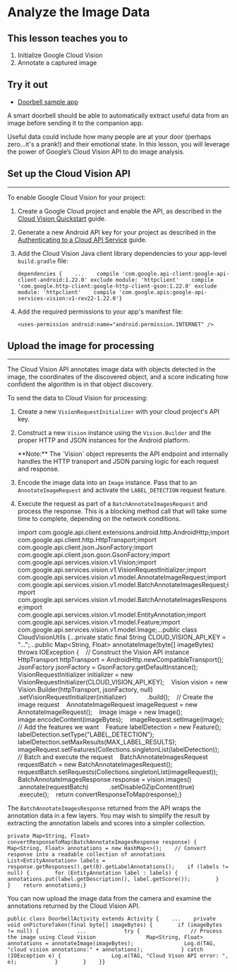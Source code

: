 # Analyze the Image Data

## This lesson teaches you to

1.  Initialize Google Cloud Vision
2.  Annotate a captured image

## Try it out

*   [Doorbell sample app](https://github.com/androidthings/doorbell)

A smart doorbell should be able to automatically extract useful data from an image before sending it to the companion app.

Useful data could include how many people are at your door (perhaps zero…it's a prank!) and their emotional state. In this lesson, you will leverage the power of Google’s Cloud Vision API to do image analysis.

## Set up the Cloud Vision API

* * *

To enable Google Cloud Vision for your project:

1.  Create a Google Cloud project and enable the API, as described in the [Cloud Vision Quickstart](https://cloud.google.com/vision/docs/quickstart) guide.
2.  Generate a new Android API key for your project as described in the [Authenticating to a Cloud API Service](https://cloud.google.com/vision/docs/common/auth) guide.
3.  Add the Cloud Vision Java client library dependencies to your app-level `build.gradle` file:

        dependencies {    ...    compile 'com.google.api-client:google-api-client-android:1.22.0' exclude module: 'httpclient'    compile 'com.google.http-client:google-http-client-gson:1.22.0' exclude module: 'httpclient'    compile 'com.google.apis:google-api-services-vision:v1-rev22-1.22.0'}

4.  Add the required permissions to your app's manifest file:

        <uses-permission android:name="android.permission.INTERNET" />

## Upload the image for processing

* * *

The Cloud Vision API annotates image data with objects detected in the image, the coordinates of the discovered object, and a score indicating how confident the algorithm is in that object discovery.

To send the data to Cloud Vision for processing:

1.  Create a new `VisionRequestInitializer` with your cloud project's API key.
2.  Construct a new `Vision` instance using the `Vision.Builder` and the proper HTTP and JSON instances for the Android platform.

    <aside class="note">**Note:** <span>The `Vision` object represents the API endpoint and internally handles the HTTP transport and JSON parsing logic for each request and response.</span></aside>

3.  Encode the image data into an `Image` instance. Pass that to an `AnnotateImageRequest` and activate the `LABEL_DETECTION` request feature.

4.  Execute the request as part of a `BatchAnnotateImagesRequest` and process the response. This is a blocking method call that will take some time to complete, depending on the network conditions.

    import com.google.api.client.extensions.android.http.AndroidHttp;import com.google.api.client.http.HttpTransport;import com.google.api.client.json.JsonFactory;import com.google.api.client.json.gson.GsonFactory;import com.google.api.services.vision.v1.Vision;import com.google.api.services.vision.v1.VisionRequestInitializer;import com.google.api.services.vision.v1.model.AnnotateImageRequest;import com.google.api.services.vision.v1.model.BatchAnnotateImagesRequest;import com.google.api.services.vision.v1.model.BatchAnnotateImagesResponse;import com.google.api.services.vision.v1.model.EntityAnnotation;import com.google.api.services.vision.v1.model.Feature;import com.google.api.services.vision.v1.model.Image;...public class CloudVisionUtils {...private static final String CLOUD_VISION_API_KEY = "...";...public Map<String, Float> annotateImage(byte[] imageBytes) throws IOException {    // Construct the Vision API instance    HttpTransport httpTransport = AndroidHttp.newCompatibleTransport();    JsonFactory jsonFactory = GsonFactory.getDefaultInstance();    VisionRequestInitializer initializer = new VisionRequestInitializer(CLOUD_VISION_API_KEY);    Vision vision = new Vision.Builder(httpTransport, jsonFactory, null)            .setVisionRequestInitializer(initializer)            .build();    // Create the image request    AnnotateImageRequest imageRequest = new AnnotateImageRequest();    Image image = new Image();    image.encodeContent(imageBytes);    imageRequest.setImage(image);    // Add the features we want    Feature labelDetection = new Feature();    labelDetection.setType("LABEL_DETECTION");    labelDetection.setMaxResults(MAX_LABEL_RESULTS);    imageRequest.setFeatures(Collections.singletonList(labelDetection));    // Batch and execute the request    BatchAnnotateImagesRequest requestBatch = new BatchAnnotateImagesRequest();    requestBatch.setRequests(Collections.singletonList(imageRequest));    BatchAnnotateImagesResponse response = vision.images()            .annotate(requestBatch)            .setDisableGZipContent(true)            .execute();    return convertResponseToMap(response);}

The `BatchAnnotateImagesResponse` returned from the API wraps the annotation data in a few layers. You may wish to simplify the result by extracting the annotation labels and scores into a simpler collection.

    private Map<String, Float> convertResponseToMap(BatchAnnotateImagesResponse response) {    Map<String, Float> annotations = new HashMap<>();    // Convert response into a readable collection of annotations    List<EntityAnnotation> labels = response.getResponses().get(0).getLabelAnnotations();    if (labels != null) {        for (EntityAnnotation label : labels) {            annotations.put(label.getDescription(), label.getScore());        }    }    return annotations;}

You can now upload the image data from the camera and examine the annotations returned by the Cloud Vision API.

    public class DoorbellActivity extends Activity {    ...    private void onPictureTaken(final byte[] imageBytes) {        if (imageBytes != null) {            ...            try {                // Process the image using Cloud Vision                Map<String, Float> annotations = annotateImage(imageBytes);                Log.d(TAG, "cloud vision annotations:" + annotations);            } catch (IOException e) {                Log.e(TAG, "Cloud Vison API error: ", e);            }        }    }}

